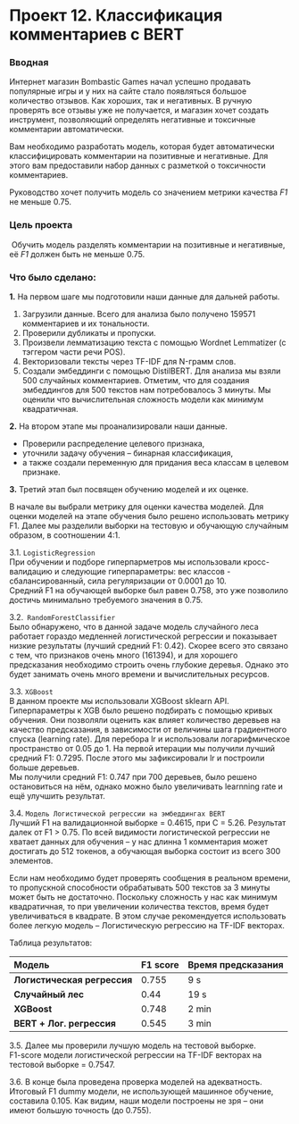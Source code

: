 # Проект 12. Классификация комментариев c BERT

### Вводная 
Интернет магазин Bombastic Games начал успешно продавать популярные игры и у них на сайте стало появляться большое количество отзывов. Как хороших, так и негативных. В ручную проверять все отзывы уже не получается, и магазин хочет создать инструмент, позволяющий определять негативные и токсичные комментарии автоматически. 
    
Вам необходимо разработать модель, которая будет автоматически классифицировать комментарии на позитивные и негативные. Для этого вам предоставили набор данных с разметкой о токсичности комментариев.
    
Руководство хочет получить модель со значением метрики качества *F1* не меньше 0.75. 

### Цель проекта 
​	Обучить модель разделять комментарии на позитивные и негативные, её *F1* должен быть не меньше 0.75. 

### Что было сделано:
**1.** На первом шаге мы подготовили наши данные для дальней работы. 
1. Загрузили данные. Всего для анализа было получено 159571 комментариев и их тональности.
2. Проверили дубликаты и пропуски.
3. Произвели лемматизацию текста с помощью Wordnet Lemmatizer (с тэггером части речи POS).
4. Векторизовали тексты через TF-IDF для N-грамм слов.
5. Создали эмбеддинги с помощью DistilBERT. Для анализа мы взяли 500 случайных комментариев. Отметим, что для создания эмбеддингов для 500 текстов нам потребовалось 3 минуты. Мы оценили что вычислительная сложность модели как минимум квадратичная.

**2.** На втором этапе мы проанализировали наши данные.
- Проверили распределение целевого признака, 
- уточнили задачу обучения – бинарная классификация, 
- а также создали переменную для придания веса классам в целевом признаке.

**3.** Третий этап был посвящен обучению моделей и их оценке.

В начале вы выбрали метрику для оценки качества моделей. Для оценки моделей на этапе обучения было решено использовать метрику F1. 
Далее мы разделили выборки на тестовую и обучающую случайным образом, в соотношении 4:1.

3.1. `LogisticRegression`  
При обучении и подборе гиперпарметров мы использовали кросс-валидацию и следующие гиперпараметры: вес классов - сбалансированный, сила регуляризации от 0.0001 до 10.  
Средний F1 на обучающей выборке был равен 0.758, это уже позволило достичь минимально требуемого значения в 0.75.

3.2.` RandomForestClassifier`  
Было обнаружено, что в данной задаче модель случайного леса работает гораздо медленней логистической регрессии и показывает низкие результаты (лучший средний F1: 0.42). Скорее всего это связано с тем, что признаков очень много (161394), и для хорошего предсказания необходимо строить очень глубокие деревья. Однако это будет занимать очень много времени и вычислительных ресурсов.

3.3.  `XGBoost`  
В данном проекте мы использовали XGBoost sklearn API. Гиперпараметры к XGB было решено подбирать с помощью кривых обучения. Они позволяли оценить как влияет количество деревьев на качество предсказания, в зависимости от величины шага градиентного спуска (learning rate). Для перебора lr и использовали логарифмическое пространство от 0.05 до 1.
На первой итерации мы получили лучший средний F1: 0.7295. После этого мы зафиксировали lr и построили больше деревьев.  
Мы получили средний F1: 0.747 при 700 деревьев, было решено остановиться на нём, однако можно было увеличивать learnning rate и ещё улучшить результат.

3.4. `Модель Логистической регрессии на эмбеддингах BERT`  
Лучший F1 на валидационной выборке = 0.4615, при С = 5.26. Результат далек от F1 > 0.75. По всей видимости логистической регрессии не хватает данных для обучения – у нас длинна 1 комментария может достигать до 512 токенов, а обучающая выборка состоит из всего 300 элементов.

Если нам необходимо будет проверять сообщения в реальном времени, то пропускной способности обрабатывать 500 текстов за 3 минуты может быть не достаточно. Поскольку сложность у нас как минимум квадратичная, то при увеличении количества текстов, время будет увеличиваться в квадрате. В этом случае рекомендуется использовать более легкую модель – Логистическую регрессию на TF-IDF векторах.


Таблица результатов:

| Модель                      | F1 score | Время предсказания |
| :-------------------------- | -------- | ------------------ |
| **Логистическая регрессия** | 0.755    | 9 s                |
| **Случайный лес**           | 0.44     | 19 s               |
| **XGBoost**                 | 0.748    | 2 min              |
| **BERT + Лог. регрессия**   | 0.545    | 3 min              |

3.5. Далее мы проверили лучшую модель на тестовой выборке.  
F1-score модели логистической регрессии на TF-IDF векторах на тестовой выборке = 0.7547.

3.6. В конце была проведена проверка моделей на адекватность.  
Итоговый F1 dummy модели, не использующей машинное обучение, составила  0.105. Как видим, наши модели построены не зря – они имеют большую точность (до 0.755).
